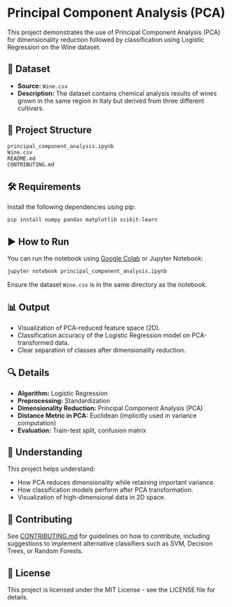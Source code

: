 # Principal Component Analysis (PCA)

This project demonstrates the use of Principal Component Analysis (PCA) for dimensionality reduction followed by classification using Logistic Regression on the Wine dataset.

## 📂 Dataset
- **Source:** `Wine.csv`  
- **Description:** The dataset contains chemical analysis results of wines grown in the same region in Italy but derived from three different cultivars.

## 🧱 Project Structure
```
principal_component_analysis.ipynb
Wine.csv
README.md
CONTRIBUTING.md
```

## 🛠️ Requirements
Install the following dependencies using pip:

```bash
pip install numpy pandas matplotlib scikit-learn
```

## ▶️ How to Run

You can run the notebook using [Google Colab](https://colab.research.google.com/) or Jupyter Notebook:

```bash
jupyter notebook principal_component_analysis.ipynb
```

Ensure the dataset `Wine.csv` is in the same directory as the notebook.

## 📊 Output

- Visualization of PCA-reduced feature space (2D).
- Classification accuracy of the Logistic Regression model on PCA-transformed data.
- Clear separation of classes after dimensionality reduction.

## 🔍 Details

- **Algorithm:** Logistic Regression
- **Preprocessing:** Standardization
- **Dimensionality Reduction:** Principal Component Analysis (PCA)
- **Distance Metric in PCA:** Euclidean (implicitly used in variance computation)
- **Evaluation:** Train-test split, confusion matrix

## 🧠 Understanding

This project helps understand:
- How PCA reduces dimensionality while retaining important variance.
- How classification models perform after PCA transformation.
- Visualization of high-dimensional data in 2D space.

## 🤝 Contributing

See [CONTRIBUTING.md](CONTRIBUTING.md) for guidelines on how to contribute, including suggestions to implement alternative classifiers such as SVM, Decision Trees, or Random Forests.

## 📜 License

This project is licensed under the MIT License - see the LICENSE file for details.
